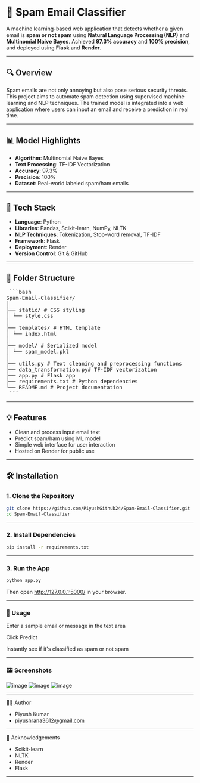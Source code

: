 # 📧 Spam Email Classifier

A machine learning-based web application that detects whether a given email is **spam or not spam** using **Natural Language Processing (NLP)** and **Multinomial Naive Bayes**. Achieved **97.3% accuracy** and **100% precision**, and deployed using **Flask** and **Render**.

---

## 🔍 Overview

Spam emails are not only annoying but also pose serious security threats. This project aims to automate spam detection using supervised machine learning and NLP techniques. The trained model is integrated into a web application where users can input an email and receive a prediction in real time.

---

## 📊 Model Highlights

- **Algorithm**: Multinomial Naive Bayes
- **Text Processing**: TF-IDF Vectorization
- **Accuracy**: 97.3%
- **Precision**: 100%
- **Dataset**: Real-world labeled spam/ham emails

---

## 🧰 Tech Stack

- **Language**: Python
- **Libraries**: Pandas, Scikit-learn, NumPy, NLTK
- **NLP Techniques**: Tokenization, Stop-word removal, TF-IDF
- **Framework**: Flask
- **Deployment**: Render
- **Version Control**: Git & GitHub

---

## 📁 Folder Structure
<pre> ```bash
Spam-Email-Classifier/
│
├── static/ # CSS styling
│ └── style.css
│
├── templates/ # HTML template
│ └── index.html
│
├── model/ # Serialized model
│ └── spam_model.pkl
│
├── utils.py # Text cleaning and preprocessing functions
├── data_transformation.py# TF-IDF vectorization
├── app.py # Flask app
├── requirements.txt # Python dependencies
└── README.md # Project documentation
 ``` </pre>

---

## 💡 Features

- Clean and process input email text
- Predict spam/ham using ML model
- Simple web interface for user interaction
- Hosted on Render for public use

---

## 🛠 Installation

### 1. Clone the Repository
```bash
git clone https://github.com/PiyushGithub24/Spam-Email-Classifier.git
cd Spam-Email-Classifier
 ```

---

### 2. Install Dependencies
```bash
pip install -r requirements.txt
 ```

---

### 3. Run the App
```bash
python app.py
 ```
Then open http://127.0.0.1:5000/ in your browser.

---

### 🧪 Usage
Enter a sample email or message in the text area

Click Predict

Instantly see if it's classified as spam or not spam

---

### 🖼️ Screenshots
![image](https://github.com/user-attachments/assets/705f137e-3add-4e17-bad8-ce5398e704a7)
![image](https://github.com/user-attachments/assets/d71c7945-b37f-49c5-87a9-95cf97a3ef29)
![image](https://github.com/user-attachments/assets/45874a35-e1a3-4564-a09b-f7b117135aa4)



---

🙋‍♂️ Author
- Piyush Kumar
- piyushrana3612@gmail.com

---

🌟 Acknowledgements
- Scikit-learn
- NLTK
- Render
- Flask

---
